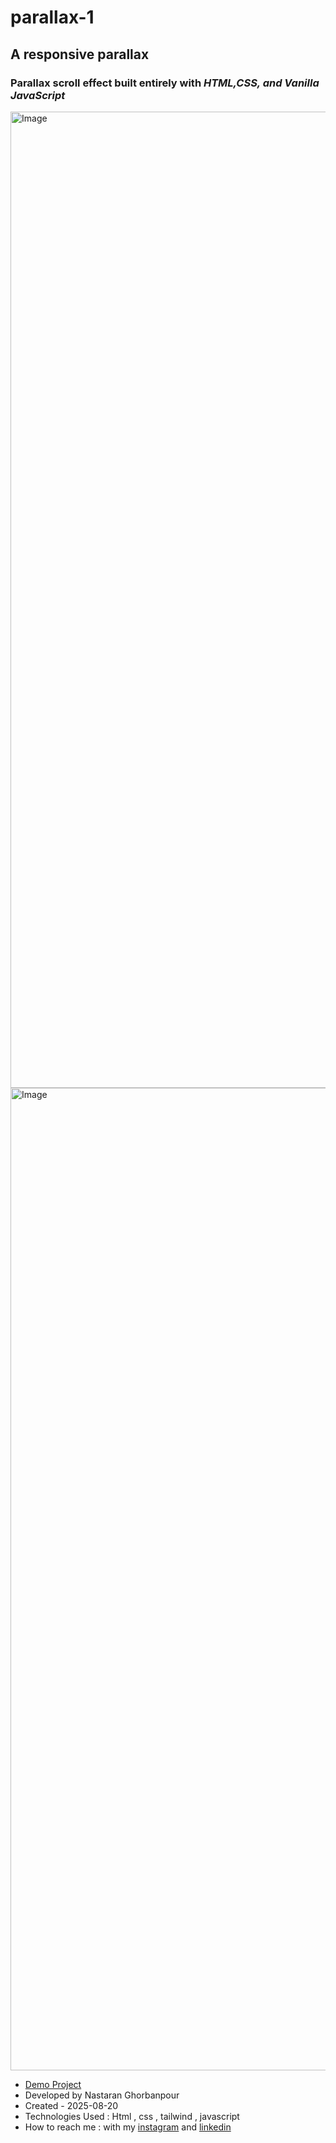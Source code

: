 # parallax-1
## A responsive parallax

### Parallax scroll effect built entirely with *HTML,CSS, and Vanilla JavaScript*

<img width="2830" height="1562" alt="Image" src="https://github.com/user-attachments/assets/da7bfa12-51c3-457c-9ab1-bb971d453db4" />
<img width="2838" height="1572" alt="Image" src="https://github.com/user-attachments/assets/e4dd277f-84f1-4d53-ab71-892aa0697156" />

- [Demo Project](https://nastaranghorbanpour.github.io/parallax-1/)
- Developed by Nastaran Ghorbanpour
- Created - 2025-08-20
- Technologies Used : Html , css , tailwind , javascript
- How to reach me : with my 
[instagram](https://www.instagram.com/nestacode.lab/) and 
[linkedin](https://www.linkedin.com/in/nastaran-ghorbanpour-027a7b349/)
